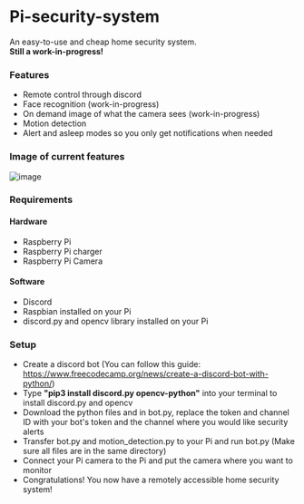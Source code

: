 # Pi-security-system
An easy-to-use and cheap home security system.<br>
**Still a work-in-progress!**

### Features
- Remote control through discord
- Face recognition (work-in-progress)
- On demand image of what the camera sees (work-in-progress)
- Motion detection
- Alert and asleep modes so you only get notifications when needed

### Image of current features
![image](https://user-images.githubusercontent.com/66331423/122688333-7e760a80-d1d0-11eb-9ad7-29a937369fbf.png)

### Requirements

#### Hardware
- Raspberry Pi
- Raspberry Pi charger
- Raspberry Pi Camera

#### Software
- Discord
- Raspbian installed on your Pi
- discord.py and opencv library installed on your Pi

### Setup
- Create a discord bot (You can follow this guide: https://www.freecodecamp.org/news/create-a-discord-bot-with-python/)
- Type **"pip3 install discord.py opencv-python"** into your terminal to install discord.py and opencv
- Download the python files and in bot.py, replace the token and channel ID with your bot's token and the channel where you would like security alerts
- Transfer bot.py and motion_detection.py to your Pi and run bot.py (Make sure all files are in the same directory)
- Connect your Pi camera to the Pi and put the camera where you want to monitor
- Congratulations! You now have a remotely accessible home security system!
